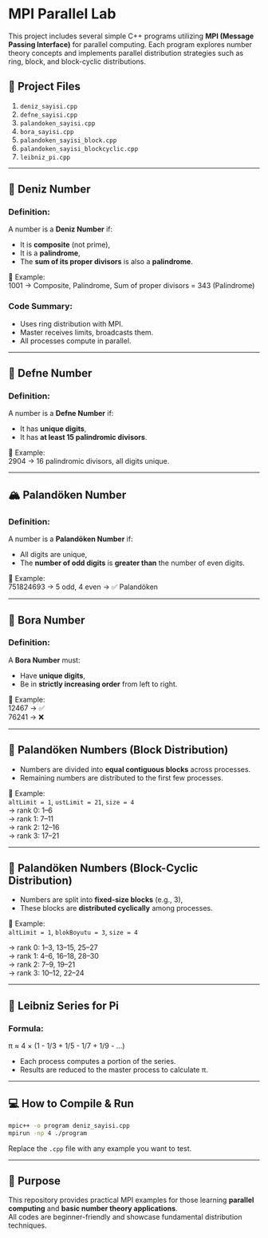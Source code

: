 # MPI Parallel Lab

This project includes several simple C++ programs utilizing **MPI (Message Passing Interface)** for parallel computing. Each program explores number theory concepts and implements parallel distribution strategies such as ring, block, and block-cyclic distributions.

## 📁 Project Files

1. `deniz_sayisi.cpp`
2. `defne_sayisi.cpp`
3. `palandoken_sayisi.cpp`
4. `bora_sayisi.cpp`
5. `palandoken_sayisi_block.cpp`
6. `palandoken_sayisi_blockcyclic.cpp`
7. `leibniz_pi.cpp`

---

## 🐚 Deniz Number

### Definition:
A number is a **Deniz Number** if:
- It is **composite** (not prime),
- It is a **palindrome**,
- The **sum of its proper divisors** is also a **palindrome**.

🔸 Example:  
1001 → Composite, Palindrome, Sum of proper divisors = 343 (Palindrome)

### Code Summary:
- Uses ring distribution with MPI.
- Master receives limits, broadcasts them.
- All processes compute in parallel.

---

## 🌸 Defne Number

### Definition:
A number is a **Defne Number** if:
- It has **unique digits**,
- It has **at least 15 palindromic divisors**.

🔸 Example:  
2904 → 16 palindromic divisors, all digits unique.

---

## 🏔️ Palandöken Number

### Definition:
A number is a **Palandöken Number** if:
- All digits are unique,
- The **number of odd digits** is **greater than** the number of even digits.

🔸 Example:  
751824693 → 5 odd, 4 even → ✅ Palandöken

---

## 🔢 Bora Number

### Definition:
A **Bora Number** must:
- Have **unique digits**,
- Be in **strictly increasing order** from left to right.

🔸 Example:  
12467 → ✅  
76241 → ❌

---

## 🔁 Palandöken Numbers (Block Distribution)

- Numbers are divided into **equal contiguous blocks** across processes.
- Remaining numbers are distributed to the first few processes.

🔸 Example:  
`altLimit = 1`, `ustLimit = 21`, `size = 4`  
→ rank 0: 1–6  
→ rank 1: 7–11  
→ rank 2: 12–16  
→ rank 3: 17–21

---

## 🔁 Palandöken Numbers (Block-Cyclic Distribution)

- Numbers are split into **fixed-size blocks** (e.g., 3),
- These blocks are **distributed cyclically** among processes.

🔸 Example:  
`altLimit = 1`, `blokBoyutu = 3`, `size = 4`

→ rank 0: 1–3, 13–15, 25–27  
→ rank 1: 4–6, 16–18, 28–30  
→ rank 2: 7–9, 19–21  
→ rank 3: 10–12, 22–24

---

## 🧮 Leibniz Series for Pi

### Formula:
π ≈ 4 × (1 - 1/3 + 1/5 - 1/7 + 1/9 - ...)

- Each process computes a portion of the series.
- Results are reduced to the master process to calculate π.

---

## 💻 How to Compile & Run

```bash
mpic++ -o program deniz_sayisi.cpp
mpirun -np 4 ./program
```

Replace the `.cpp` file with any example you want to test.

---

## 🎯 Purpose

This repository provides practical MPI examples for those learning **parallel computing** and **basic number theory applications**.  
All codes are beginner-friendly and showcase fundamental distribution techniques.

